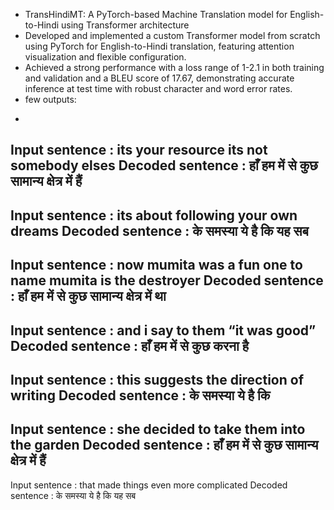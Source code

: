 * TransHindiMT: A PyTorch-based Machine Translation model for English-to-Hindi using Transformer architecture
*  Developed and implemented a custom Transformer model from scratch using PyTorch for English-to-Hindi translation, featuring attention visualization and flexible configuration.
*  Achieved a strong performance with a loss range of 1-2.1 in both training and validation and a BLEU score of 17.67, demonstrating accurate inference at test time with robust character and word error rates.
* few outputs:
-
Input sentence :  its your resource its not somebody elses
Decoded sentence :  हाँ हम में से कुछ सामान्य क्षेत्र में हैं                                                                                            
-
Input sentence :  its about following your own dreams
Decoded sentence :   के समस्या ये है कि यह सब                                                                                                            
-
Input sentence :  now mumita was a fun one to name mumita is the destroyer
Decoded sentence :  हाँ हम में से कुछ सामान्य क्षेत्र में था                                                                                             
-
Input sentence :  and i say to them “it was good”
Decoded sentence :  हाँ हम में से कुछ करना है                                                                                                            
-
Input sentence :  this suggests the direction of writing
Decoded sentence :   के समस्या ये है कि                                                                                                                  
-
Input sentence :  she decided to take them into the garden
Decoded sentence :  हाँ हम में से कुछ सामान्य क्षेत्र में हैं                                                                                            
-
Input sentence :  that made things even more complicated
Decoded sentence :   के समस्या ये है कि यह सब
